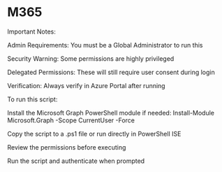 # M365
Important Notes:

Admin Requirements: You must be a Global Administrator to run this

Security Warning: Some permissions are highly privileged

Delegated Permissions: These will still require user consent during login

Verification: Always verify in Azure Portal after running

To run this script:

Install the Microsoft Graph PowerShell module if needed: Install-Module Microsoft.Graph -Scope CurrentUser -Force

Copy the script to a .ps1 file or run directly in PowerShell ISE

Review the permissions before executing

Run the script and authenticate when prompted
